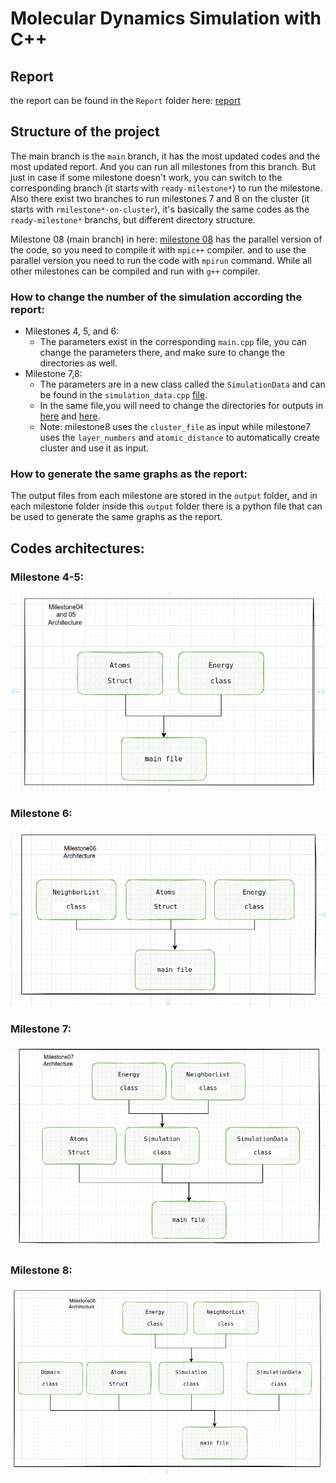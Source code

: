 # Molecular Dynamics Simulation with C++

## Report
the report can be found in the `Report` folder here: [report](Report/latex/report_main.pdf)

## Structure of the project

The main branch is the `main` branch, it has the most updated codes
and the most updated report. And you can run all milestones from this branch. But just in case if some milestone doesn't work, you can switch to the corresponding branch (it starts with `ready-milestone*`) to run the milestone.  
Also there exist two branches to run milestones 7 and 8 on the cluster (it starts with `rmilestone*-on-cluster`), it's basically the same codes as the `ready-milestone*` branchs, but different directory structure.

Milestone 08 (main branch) in here: [milestone 08](https://github.com/eslamsalahelsheikh/Molecular-Dynamics/blob/main/milestones/08/main.cpp) has the parallel version of the code, so you need to compile it with `mpic++` compiler. and to use the parallel version you need to run the code with `mpirun` command. While all other milestones can be compiled and run with `g++` compiler.

### How to change the number of the simulation according the report:

- Milestones 4, 5, and 6:
  - The parameters exist in the corresponding `main.cpp` file, you can change the parameters there, and make sure to change the directories as well.
- Milestone 7,8:
  - The parameters are in a new class called the `SimulationData` and can be found in the `simulation_data.cpp` [file](https://github.com/eslamsalahelsheikh/Molecular-Dynamics/blob/ee1ff39e193bd1738b058f900f170b60eb6c6170/src/simulation_data.cpp).
  - In the same file,you will need to change the directories for outputs in [here](https://github.com/eslamsalahelsheikh/Molecular-Dynamics/blob/ee1ff39e193bd1738b058f900f170b60eb6c6170/src/simulation_data.cpp#L41) and [here](https://github.com/eslamsalahelsheikh/Molecular-Dynamics/blob/ee1ff39e193bd1738b058f900f170b60eb6c6170/src/simulation_data.cpp#L43).
  - Note: milestone8 uses the `cluster_file` as input while milestone7 uses the `layer_numbers` and `atomic_distance` to automatically create cluster and use it as input.

### How to generate the same graphs as the report:
The output files from each milestone are stored in the `output` folder, and in each milestone folder inside this `output` folder there is a python file that can be used to generate the same graphs as the report.

## Codes architectures:

### Milestone 4-5:
![milestone04_05](architectures/04_05_architecture.png)
### Milestone 6:
![milestone06](architectures/06_architecture.png)
### Milestone 7:
![milestone07](architectures/07_architecture.png)
### Milestone 8:
![milestone08](architectures/08_architecture.png)
